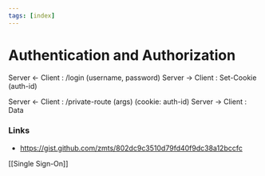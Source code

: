 ```yaml
---
tags: [index]
---
```


# Authentication and Authorization

Server <- Client : /login (username, password)
Server -> Client : Set-Cookie (auth-id)

Server <- Client : /private-route (args) (cookie: auth-id)
Server -> Client : Data

### Links

- https://gist.github.com/zmts/802dc9c3510d79fd40f9dc38a12bccfc


[[Single Sign-On]]